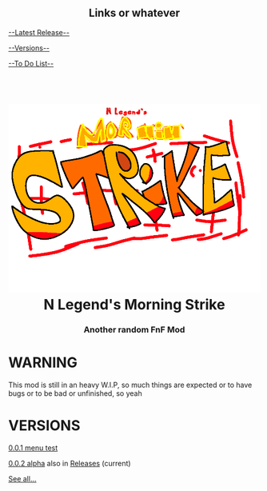 <h2 align="center">
  <b>Links or whatever</b>
</h2>
<!-- N Legends Golpe Matutino -->

[--Latest Release--](https://github.com/oneppeP/N-Legends-Morning-Strike/releases/latest)

[--Versions--](https://github.com/oneppeP/N-Legends-Morning-Strike#versions)

[--To Do List--](https://github.com/oneppeP/N-Legends-Morning-Strike/releases/tag/2dolist)


<h1 align="center">
  <br>
  <a href=" "><img src="/art/logo.png" alt="Mod's Logo" width="2000"></a>
  <br>
  <b>N Legend's Morning Strike</b>
  <br>
</h1>
<h3 align="center">
  <b>Another random FnF Mod</b>
</h3>

# WARNING
This mod is still in an heavy W.I.P, so much things are expected or to have bugs or to be bad or unfinished, so yeah

# VERSIONS
[0.0.1 menu test](https://github.com/oneppeP/N-Legends-Morning-Strike/actions/runs/18078313456)

[0.0.2 alpha](https://github.com/oneppeP/N-Legends-Morning-Strike/actions/runs/18083592220) also in [Releases](https://github.com/oneppeP/N-Legends-Morning-Strike/releases/tag/0.0.2) (current)



[See all...](https://github.com/oneppeP/N-Legends-Morning-Strike/actions)
